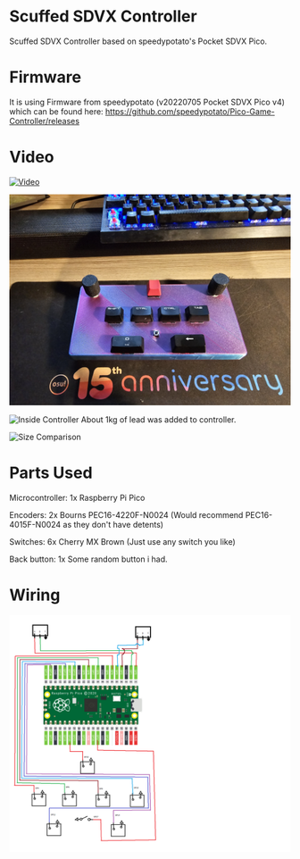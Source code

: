 # Scuffed SDVX Controller

Scuffed SDVX Controller based on speedypotato's Pocket SDVX Pico.

# Firmware

It is using Firmware from speedypotato (v20220705 Pocket SDVX Pico v4) which can be found here: https://github.com/speedypotato/Pico-Game-Controller/releases

# Video

[![Video](https://img.youtube.com/vi/ihb2PBFyHsk/0.jpg)](https://www.youtube.com/watch?v=ihb2PBFyHsk)


![Controller](Controller.jpg)

![Inside Controller](Inside.jpg)
About 1kg of lead was added to controller.

![Size Comparison](Size.jpg)

# Parts Used

Microcontroller: 1x Raspberry Pi Pico

Encoders: 2x Bourns PEC16-4220F-N0024 (Would recommend PEC16-4015F-N0024 as they don't have detents)

Switches: 6x Cherry MX Brown (Just use any switch you like)

Back button: 1x Some random button i had.

# Wiring

![Wiring](SVDX%20Controller%20Schematic.png)
